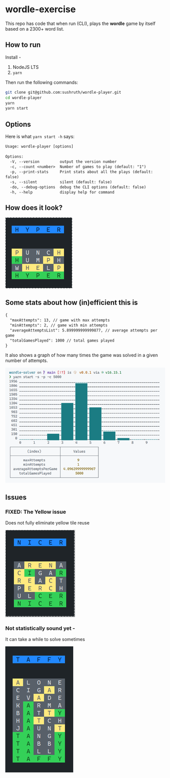 # wordle-exercise

This repo has code that when run (CLI), plays the **wordle** game by itself based on a 2300+ word list.

## How to run

Install -

1. NodeJS LTS
2. `yarn`

Then run the following commands:

```sh
git clone git@github.com:sushruth/wordle-player.git
cd wordle-player
yarn
yarn start
```

## Options

Here is what `yarn start -h` says:

```
Usage: wordle-player [options]

Options:
  -V, --version         output the version number
  -c, --count <number>  Number of games to play (default: "1")
  -p, --print-stats     Print stats about all the plays (default: false)
  -s, --silent          silent (default: false)
  -do, --debug-options  debug the CLI options (default: false)
  -h, --help            display help for command
```

## How does it look?

![demo](./docs/demo.png)

## Some stats about how (in)efficient this is

```jsonc
{
  "maxAttempts": 13, // game with max attempts
  "minAttempts": 2, // game with min attempts
  "averageAttemptsList": 5.899999999999877, // average attempts per game
  "totalGamesPlayed": 1000 // total games played
}
```

It also shows a graph of how many times the game was solved in a given number of attempts.

![](./docs/stats.png)

## Issues

### FIXED: The Yellow issue

Does not fully eliminate yellow tile reuse

![](./docs/problem_yellow.png)

### Not statistically sound yet -

It can take a while to solve sometimes

![](docs/problem_long.png)
